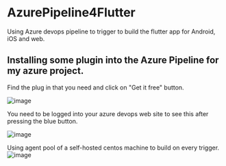 # AzurePipeline4Flutter

Using Azure devops pipeline to trigger to build the flutter app for Android, iOS and web.

## Installing some plugin into the Azure Pipeline for my azure project.

Find the plug in that you need and click on "Get it free" button.

![image](https://github.com/sk92129/AzurePipeline4Flutter/assets/1682772/2b56ad0d-dc58-4714-8fcf-c216eae9be90)

You need to be logged into your azure devops web site to see this after pressing the blue button.

![image](https://github.com/sk92129/AzurePipeline4Flutter/assets/1682772/9808e564-e55c-434e-bd04-13e21256c732)



Using agent pool of a self-hosted centos machine to build on every trigger.
![image](https://github.com/sk92129/AzurePipeline4Flutter/assets/1682772/0c257870-ba1c-4d8f-9d0d-f87f45d6dfef)


